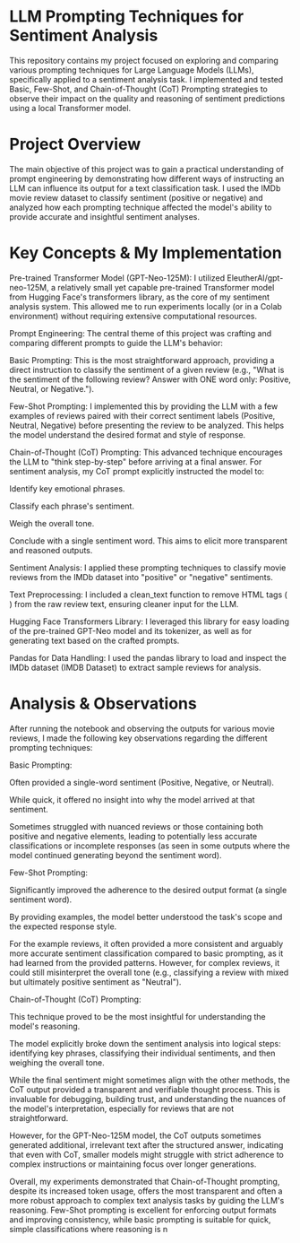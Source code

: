 # LLM Prompting Techniques for Sentiment Analysis
This repository contains my project focused on exploring and comparing various prompting techniques for Large Language Models (LLMs), specifically applied to a sentiment analysis task. I implemented and tested Basic, Few-Shot, and Chain-of-Thought (CoT) Prompting strategies to observe their impact on the quality and reasoning of sentiment predictions using a local Transformer model.

# Project Overview
The main objective of this project was to gain a practical understanding of prompt engineering by demonstrating how different ways of instructing an LLM can influence its output for a text classification task. I used the IMDb movie review dataset to classify sentiment (positive or negative) and analyzed how each prompting technique affected the model's ability to provide accurate and insightful sentiment analyses.

# Key Concepts & My Implementation
Pre-trained Transformer Model (GPT-Neo-125M): I utilized EleutherAI/gpt-neo-125M, a relatively small yet capable pre-trained Transformer model from Hugging Face's transformers library, as the core of my sentiment analysis system. This allowed me to run experiments locally (or in a Colab environment) without requiring extensive computational resources.

Prompt Engineering: The central theme of this project was crafting and comparing different prompts to guide the LLM's behavior:

Basic Prompting: This is the most straightforward approach, providing a direct instruction to classify the sentiment of a given review (e.g., "What is the sentiment of the following review? Answer with ONE word only: Positive, Neutral, or Negative.").

Few-Shot Prompting: I implemented this by providing the LLM with a few examples of reviews paired with their correct sentiment labels (Positive, Neutral, Negative) before presenting the review to be analyzed. This helps the model understand the desired format and style of response.

Chain-of-Thought (CoT) Prompting: This advanced technique encourages the LLM to "think step-by-step" before arriving at a final answer. For sentiment analysis, my CoT prompt explicitly instructed the model to:

Identify key emotional phrases.

Classify each phrase's sentiment.

Weigh the overall tone.

Conclude with a single sentiment word.
This aims to elicit more transparent and reasoned outputs.

Sentiment Analysis: I applied these prompting techniques to classify movie reviews from the IMDb dataset into "positive" or "negative" sentiments.

Text Preprocessing: I included a clean_text function to remove HTML tags (<br />) from the raw review text, ensuring cleaner input for the LLM.

Hugging Face Transformers Library: I leveraged this library for easy loading of the pre-trained GPT-Neo model and its tokenizer, as well as for generating text based on the crafted prompts.

Pandas for Data Handling: I used the pandas library to load and inspect the IMDb dataset (IMDB Dataset) to extract sample reviews for analysis.

# Analysis & Observations
After running the notebook and observing the outputs for various movie reviews, I made the following key observations regarding the different prompting techniques:

Basic Prompting:

Often provided a single-word sentiment (Positive, Negative, or Neutral).

While quick, it offered no insight into why the model arrived at that sentiment.

Sometimes struggled with nuanced reviews or those containing both positive and negative elements, leading to potentially less accurate classifications or incomplete responses (as seen in some outputs where the model continued generating beyond the sentiment word).

Few-Shot Prompting:

Significantly improved the adherence to the desired output format (a single sentiment word).

By providing examples, the model better understood the task's scope and the expected response style.

For the example reviews, it often provided a more consistent and arguably more accurate sentiment classification compared to basic prompting, as it had learned from the provided patterns. However, for complex reviews, it could still misinterpret the overall tone (e.g., classifying a review with mixed but ultimately positive sentiment as "Neutral").

Chain-of-Thought (CoT) Prompting:

This technique proved to be the most insightful for understanding the model's reasoning.

The model explicitly broke down the sentiment analysis into logical steps: identifying key phrases, classifying their individual sentiments, and then weighing the overall tone.

While the final sentiment might sometimes align with the other methods, the CoT output provided a transparent and verifiable thought process. This is invaluable for debugging, building trust, and understanding the nuances of the model's interpretation, especially for reviews that are not straightforward.

However, for the GPT-Neo-125M model, the CoT outputs sometimes generated additional, irrelevant text after the structured answer, indicating that even with CoT, smaller models might struggle with strict adherence to complex instructions or maintaining focus over longer generations.

Overall, my experiments demonstrated that Chain-of-Thought prompting, despite its increased token usage, offers the most transparent and often a more robust approach to complex text analysis tasks by guiding the LLM's reasoning. Few-Shot prompting is excellent for enforcing output formats and improving consistency, while basic prompting is suitable for quick, simple classifications where reasoning is n
